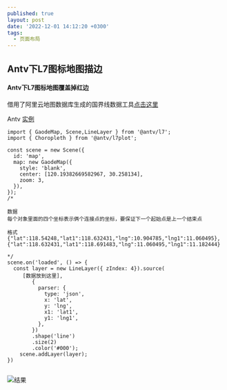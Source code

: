 ```yaml
---
published: true
layout: post
date: '2022-12-01 14:12:20 +0300'
tags:
  - 页面布局
---
```

## Antv下L7图标地图描边


#### Antv下L7图标地图覆盖掉红边

借用了阿里云地图数据库生成的国界线数据工具[点击这里](http://datav.aliyun.com/portal/school/atlas/area_selector)




Antv [实例](https://l7.antv.antgroup.com/examples/choropleth/administrative#zhejiang-province)
```
import { GaodeMap, Scene,LineLayer } from '@antv/l7';
import { Choropleth } from '@antv/l7plot';

const scene = new Scene({
  id: 'map',
  map: new GaodeMap({
    style: 'blank',
    center: [120.19382669582967, 30.258134],
    zoom: 3,
  }),
});
/*

数据
每个对象里面的四个坐标表示俩个连接点的坐标，要保证下一个起始点是上一个结束点

格式 {"lat":118.54248,"lat1":118.632431,"lng":10.904785,"lng1":11.060495},{"lat":118.632431,"lat1":118.691483,"lng":11.060495,"lng1":11.182444}

*/
scene.on('loaded', () => {
  const layer = new LineLayer({ zIndex: 4}).source(
     [数据放到这里],
        {
          parser: {
            type: 'json',
            x: 'lat',
            y: 'lng',
            x1: 'lat1',
            y1: 'lng1',
          },
        })
        .shape('line')
        .size(2)
        .color('#000');
    scene.addLayer(layer);
})


```

![结果]()
